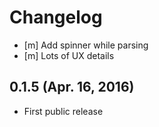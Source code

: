 # Changelog

* [m] Add spinner while parsing
* [m] Lots of UX details

## 0.1.5 (Apr. 16, 2016)

* First public release
